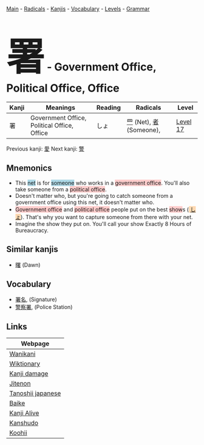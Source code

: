 <style> bigfont {font-size: 100px}</style>
[Main](../index.md) -
[Radicals](../radicals.md) -
[Kanjis](../kanjis.md) -
[Vocabulary](../vocabulary.md) -
[Levels](../levels.md) -
[Grammar](../grammar.md)
# <bigfont> 署</bigfont> - Government Office, Political Office, Office 

| Kanji | Meanings | Reading | Radicals | Level |
| --- | --- | --- | --- | --- |
| 署 | Government Office, Political Office, Office | しょ | [罒](../radicals/罒.md) (Net), [者](../radicals/者.md) (Someone),  | [Level 17](../levels/wk_level17.md) |

Previous kanji: [愛](愛.md) Next kanji: [警](警.md) 

## Mnemonics
 * This <span style="background-color:#ADD8E6"> net</span> is for <span style="background-color:#ADD8E6"> someone</span> who works in a <span style="background-color:#ffcccb"> government office</span>. You'll also take someone from a <span style="background-color:#ffcccb"> political office</span>.
* Doesn't matter who, but you're going to catch someone from a government office using this net, it doesn't matter who.
* <span style="background-color:#ffcccb"> Government office</span> and <span style="background-color:#ffcccb"> political office</span> people put on the best <span style="background-color:#ffcccb"> show</span>s (<span style="background-color:#fed8b1"> [しょ](https://jisho.org/search/しょ)</span>). That's why you want to capture someone from there with your net.
* Imagine the show they put on. You'll call your show Exactly 8 Hours of Bureaucracy.


## Similar kanjis
 * [曙](曙.md) (Dawn)


## Vocabulary
 * [署名](../vocabulary/署.md), (Signature)
* [警察署](../vocabulary/署.md), (Police Station)



## Links 

| Webpage |
| --- |
| [Wanikani          ](https://www.wanikani.com/kanji/署) |
| [Wiktionary        ](https://en.wiktionary.org/wiki/署) |
| [Kanji damage      ](http://www.kanjidamage.com/kanji/search?utf8=✓&q=署) |
| [Jitenon           ](https://jitenon.com/kanji/署) |
| [Tanoshii japanese ](https://www.tanoshiijapanese.com/dictionary/kanji.cfm?k=署) |
| [Baike             ](https://baike.baidu.com/item/署) |
| [Kanji Alive       ](https://app.kanjialive.com/署) |
| [Kanshudo          ](https://www.kanshudo.com/searchmn?q=署) |
| [Koohii            ](https://kanji.koohii.com/study/kanji/署) |
